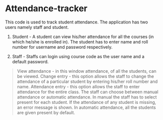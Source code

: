 # Attendance-tracker 

This code is used to track student attendance. The application has two users namely staff and student. 

1. Student - A student can view his/her attendance for all the courses (in which he/she is enrolled in). The student has to enter name and roll number for username and password respectively. 

2. Staff - Staffs can login using course code as the user name and a default password. 
  > View attendance - in this window attendance, of all the students, can be viewed. 
  > Change entry - this option allows the staff to change the attendance of a particular student by entering his/her roll number and name. 
  > Attendance entry - this option allows the staff to enter attendance for the entire class. The staff can choose between manual attendance or automatic attendance. In manual the staff has to select present for each student. If the attendance of any student is missing, an error message is shown. In automatic attendance, all the students are given present by default. 
